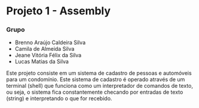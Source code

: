 # Projeto 1 - Assembly
### Grupo
- Brenno Araújo Caldeira Silva
- Camila de Almeida Silva
- Jeane Vitória Félix da Silva
- Lucas Matias da Silva
  
Este projeto consiste em um sistema de cadastro de pessoas e automóveis para um condomínio. Este sistema de cadastro é operado através de um terminal (shell) que funciona como um interpretador de comandos de texto, ou seja, o sistema fica constantemente checando por entradas de texto (string) e interpretando o que for recebido.
